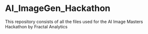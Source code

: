 # AI_ImageGen_Hackathon
This repository consists of all the files used for the AI Image Masters Hackathon by Fractal Analytics
